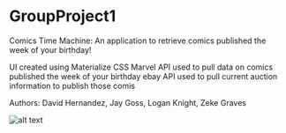 # GroupProject1
Comics Time Machine: An application to retrieve comics published the week of your birthday!

UI created using Materialize CSS
Marvel API used to pull data on comics published the week of your birthday
ebay API used to pull current auction information to publish those comis

Authors: David Hernandez, Jay Goss, Logan Knight, Zeke Graves

![alt text](assets/images/frontpage)
